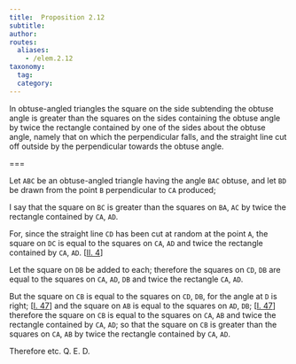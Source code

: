 ```yaml
---
title:  Proposition 2.12
subtitle: 
author:
routes:
  aliases:
    - /elem.2.12
taxonomy:
  tag:
  category:
---
```


In obtuse-angled triangles the square on the side subtending the obtuse angle is greater than the squares on the sides containing the obtuse angle by twice the rectangle contained by one of the sides about the obtuse angle, namely that on which the  <pb n="404"/>perpendicular falls, and the straight line cut off outside by the perpendicular towards the obtuse angle.

===

Let `ABC` be an obtuse-angled triangle having the angle `BAC` obtuse, and let `BD` be drawn from the point `B` perpendicular to `CA` produced;

I say that the square on `BC` is greater than the squares on `BA`, `AC` by twice the rectangle contained by `CA`, `AD`.

For, since the straight line `CD` has been cut at random at the point `A`, the square on `DC` is equal to the squares on `CA`, `AD` and twice the rectangle contained by `CA`, `AD`. [<a href="/elem.2.4">II. 4</a>] 

Let the square on `DB` be added to each; therefore the squares on `CD`, `DB` are equal to the squares on `CA`, `AD`, `DB` and twice the rectangle `CA`, `AD`.

But the square on `CB` is equal to the squares on `CD`, `DB`, for the angle at `D` is right; [<a href="/elem.1.47">I. 47</a>] <span class="center">and the square on `AB` is equal to the squares on `AD`, `DB`; [<a href="/elem.1.47">I. 47</a>]</span> therefore the square on `CB` is equal to the squares on `CA`, `AB` and twice the rectangle contained by `CA`, `AD`; <span class="center">so that the square on `CB` is greater than the squares on `CA`, `AB` by twice the rectangle contained by `CA`, `AD`.</span>

Therefore etc. Q. E. D.

